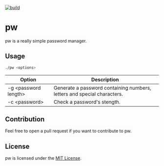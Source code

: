 [![build](https://github.com/tim-tm/pw/actions/workflows/build.yml/badge.svg)](https://github.com/tim-tm/pw/actions/workflows/build.yml)

# pw

pw is a really simple password manager.

## Usage

```sh
./pw <options>
```

| Option | Description |
| ------ | ----------- |
| -g \<password length\> | Generate a password containing numbers, letters and special characters. |
| -c \<password\> | Check a password's stength. |

## Contribution

Feel free to open a pull request if you want to contribute to pw.

## License

pw is licensed under the [MIT License](https://github.com/tim-tm/pw/blob/main/LICENSE).
